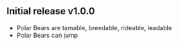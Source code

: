 ## Initial release v1.0.0
 * Polar Bears are tamable, breedable, rideable, leadable
 * Polar Bears can jump 